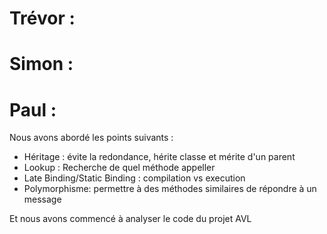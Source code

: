 # Trévor :



# Simon :



# Paul :

Nous avons abordé les points suivants : 
 - Héritage : évite la redondance, hérite classe et mérite d'un parent
 - Lookup : Recherche de quel méthode appeller 
 - Late Binding/Static Binding : compilation vs execution
 - Polymorphisme: permettre à des méthodes similaires de répondre à un message

Et nous avons commencé  à analyser le code du projet AVL

